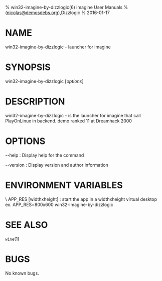 % win32-imagine-by-dizzlogic(6) imagine User Manuals
%  (nicolas@demosdebs.org),Dizzlogic
% 2016-01-17

# NAME
win32-imagine-by-dizzlogic - launcher for imagine

# SYNOPSIS
win32-imagine-by-dizzlogic [*options*]

# DESCRIPTION
win32-imagine-by-dizzlogic - is the launcher for imagine that call PlayOnLinux in backend.
demo ranked 11 at Dreamhack 2000

# OPTIONS
\--help
:   Display help for the command

\--version
:   Display version and author information

# ENVIRONMENT VARIABLES
\ APP_RES [widthxheight]
:	start the app in a widthxheight virtual desktop  
	ex. APP_RES=800x600 win32-imagine-by-dizzlogic

# SEE ALSO
`wine`(1)

# BUGS
No known bugs.
